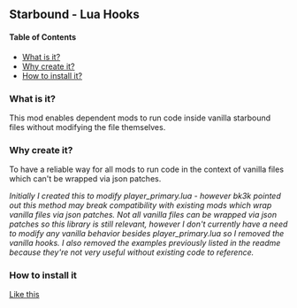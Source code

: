 ## Starbound - Lua Hooks

<!-- START doctoc generated TOC please keep comment here to allow auto update -->
<!-- DON'T EDIT THIS SECTION, INSTEAD RE-RUN doctoc TO UPDATE -->
#### Table of Contents
- [What is it?](#what-is-it)
- [Why create it?](#why-create-it)
- [How to install it?](#how-to-install-it)

<!-- END doctoc generated TOC please keep comment here to allow auto update -->

### What is it?
This mod enables dependent mods to run code inside vanilla starbound files
without modifying the file themselves.


### Why create it?
To have a reliable way for all mods to run code in the context of vanilla files
which can't be wrapped via json patches.

*Initially I created this to modify player_primary.lua - however bk3k pointed*
*out this method may break compatibility with existing mods which wrap vanilla*
*files via json patches.  Not all vanilla files can be wrapped via json*
*patches so this library is still relevant, however I don't currently have a*
*need to modify any vanilla behavior besides player_primary.lua so I removed*
*the vanilla hooks.  I also removed the examples previously listed in the*
*readme because they're not very useful without existing code to reference.*


### How to install it
[Like this](https://github.com/olsonpm/starbound_health-monitor/blob/master/docs/how-to-install.md)
